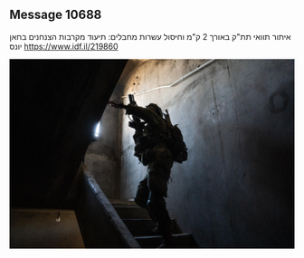 ## Message 10688

איתור תוואי תת"ק באורך 2 ק"מ וחיסול עשרות מחבלים:
תיעוד מקרבות הצנחנים בחאן יונס
https://www.idf.il/219860

![Photo](./10688/10688_photo.jpg)
